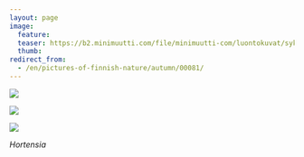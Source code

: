 ```yaml
---
layout: page
image:
  feature:
  teaser: https://b2.minimuutti.com/file/minimuutti-com/luontokuvat/syksy/2/DS36001-245px.jpg
  thumb:
redirect_from:
  - /en/pictures-of-finnish-nature/autumn/00081/
---
```


![](https://b2.minimuutti.com/file/minimuutti-com/luontokuvat/syksy/2/DS36047-800px.jpg)

![](https://b2.minimuutti.com/file/minimuutti-com/luontokuvat/syksy/2/DS36002-800px.jpg)

![](https://b2.minimuutti.com/file/minimuutti-com/luontokuvat/syksy/2/DS36001-800px.jpg)

*Hortensia*
